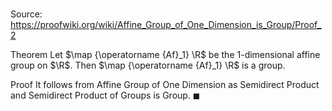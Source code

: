 # 

Source: https://proofwiki.org/wiki/Affine_Group_of_One_Dimension_is_Group/Proof_2

Theorem
Let $\map {\operatorname {Af}_1} \R$ be the $1$-dimensional affine group on $\R$.
Then $\map {\operatorname {Af}_1} \R$ is a group.


Proof
It follows from Affine Group of One Dimension as Semidirect Product and Semidirect Product of Groups is Group.
$\blacksquare$






